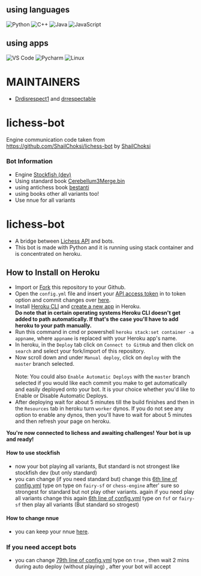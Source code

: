 ## using languages

![Python](https://img.shields.io/badge/-Python-3776AB?logo=python&logoColor=ffffff)
![C++](https://img.shields.io/badge/-C++-00599C?logo=c%2b%2b&logoColor=ffffff)
![Java](https://img.shields.io/badge/-Java-007396?logo=Java&logoColor=000000)
![JavaScript](https://img.shields.io/badge/-JavaScript-F7DF1E?&logo=javascript&logoColor=000000)

## using apps

![VS Code](https://img.shields.io/badge/VSCode-%23007ACC?logo=Visual-studio-code)
![Pycharm](https://img.shields.io/badge/PyCharm-green?logo=PyCharm)
![Linux](https://img.shields.io/badge/-Linux-FCC624?logo=linux&logoColor=000000)

# MAINTAINERS 
- [Drdisrespect1](https://lichess.org/@/drdisrespect1) and [drrespectable](https://lichess.org/@/drrespectable)


# lichess-bot

Engine communication code taken from https://github.com/ShailChoksi/lichess-bot by [ShailChoksi](https://github.com/ShailChoksi)

### Bot Information

-  Engine      [Stockfish  (dev)](https://abrok.eu/stockfish/builds/ad357e147a1b8481a04761d726ce1db14115a68f/linux64modern/stockfish_21082721_x64_modern.zip) 
-  Using standard book [Cerebellum3Merge.bin](https://gitlab.com/OIVAS7572/Cerebellum3merge.bin/-/raw/master/Cerebellum3Merge.bin.7z)
-  using antichess book [bestanti](https://github.com/codingforhelp/Lichess-Dev-Bot/raw/main/engines/antibest.bin)
-  using books other all variants too!
-  Use nnue for all variants 

# lichess-bot
- A bridge between [Lichess API](https://lichess.org/account/oauth/token/create?scopes%5B%5D=bot:play&description=Lichess+Bot+Token) and bots.
- This bot is made with Python and it is running using stack container and is concentrated on heroku.

## How to Install on Heroku
- Import or [Fork](https://github.com/LichessBot-Coders/Lichess-Coded-Bots/fork) this repository to your Github.
- Open the `config.yml` file and insert your [API access token](https://lichess.org/account/oauth/token/create?scopes[]=bot:play&description=Lichess+Bot+Token) in to token option and commit changes over [here](/config.yml#L1).
- Install [Heroku CLI](https://devcenter.heroku.com/articles/heroku-cli) and [create a new app](https://dashboard.heroku.com/new-app) in Heroku. <br/>
**Do note that in certain operating systems Heroku CLI doesn't get added to path automatically. If that's the case you'll have to add heroku to your path manually.**
- Run this command in cmd or powershell `heroku stack:set container -a appname`, where `appname` is replaced with your Heroku app's name.
- In heroku, in the `Deploy` tab click on `Connect to GitHub` and then click on `search` and select your fork/import of this repository.
- Now scroll down and under `Manual deploy`, click on `deploy` with the `master` branch selected. <br/> <br/>
Note: You could also `Enable Automatic Deploys` with the `master` branch selected if you would like each commit you make to get automatically and easily deployed onto your bot. It is your choice whether you'd like to Enable or Disable Automatic Deploys.
- After deploying wait for about 5 minutes till the build finishes and then in the `Resources` tab in heroku turn `worker` dynos. If you do not see any option to enable any dynos, then you'll have to wait for about 5 minutes and then refresh your page on heroku.


**You're now connected to lichess and awaiting challenges! Your bot is up and ready!**

#### How to use stockfish
- now your bot playing all variants, But standard is not strongest like stockfish dev (but only standard)
- you can change (if you need standard but) change this [6th line of config.yml](/config.yml#L6) type on type on `fairy-sf` or `chess-engine` after' sure so strongest for standard but not play other variants. again if you need play all variants change this again [6th line of config.yml](/config.yml#L6) type on `fsf` or `fairy-sf`  then play all variants (But standard so strogest)

#### How to change nnue
- you can keep your nnue  [here](/config.yml#L58).

### If you need accept bots 
- you can change [79th line of config.yml](/config.yml#L79) type on `true` , then wait 2 mins during auto deploy (without playing) , after  your bot will accept 

  
  


